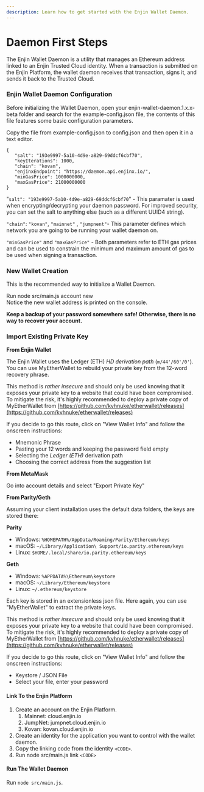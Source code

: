```yaml
---
description: Learn how to get started with the Enjin Wallet Daemon.
---
```


# Daemon First Steps

The Enjin Wallet Daemon is a utility that manages an Ethereum address linked to an Enjin Trusted Cloud identity. When a transaction is submitted on the Enjin Platform, the wallet daemon receives that transaction, signs it, and sends it back to the Trusted Cloud.

### Enjin Wallet Daemon Configuration

Before initializing the Wallet Daemon, open your enjin-wallet-daemon.1.x.x-beta folder and search for the example-config.json file, the contents of this file features some basic configuration parameters.

Copy the file from example-config.json to config.json and then open it in a text editor.

```text
{
   "salt": "193e9997-5a10-4d9e-a829-69ddcf6cbf70",
   "keyIterations": 1000,
   "chain": "kovan",
   "enjinxEndpoint": "https://daemon.api.enjinx.io/",
   "minGasPrice": 1000000000,
   "maxGasPrice": 21000000000
}
```

"`salt": "193e9997-5a10-4d9e-a829-69ddcf6cbf70`" - This paramater is used when encrypting/decrypting your daemon password. For improved security, you can set the salt to anything else \(such as a different UUID4 string\).

`"chain"`: `"kovan"`, `"mainnet"` , `"jumpnent"`- This parameter defines which network you are going to be running your wallet daemon on.

`"minGasPrice"` and `"maxGasPrice"` - Both parameters refer to ETH gas prices and can be used to constrain the minimum and maximum amount of gas to be used when signing a transaction.

### New Wallet Creation

This is the recommended way to initialize a Wallet Daemon.

Run node src/main.js account new  
Notice the new wallet address is printed on the console.

**Keep a backup of your password somewhere safe! Otherwise, there is no way to recover your account.**

### Import Existing Private Key

**From Enjin Wallet**

The Enjin Wallet uses the Ledger \(ETH\) _HD derivation path_ \(`m/44'/60'/0'`\). You can use MyEtherWallet to rebuild your private key from the 12-word recovery phrase.

This method is _rather insecure_ and should only be used knowing that it exposes your private key to a website that could have been compromised. To mitigate the risk, it's highly recommended to deploy a private copy of MyEtherWallet from [https://github.com/kvhnuke/etherwallet/releases](https://github.com/kvhnuke/etherwallet/releases)

If you decide to go this route, click on "View Wallet Info" and follow the onscreen instructions:

* Mnemonic Phrase
* Pasting your 12 words and keeping the password field empty
* Selecting the _Ledger \(ETH\)_ derivation path
* Choosing the correct address from the suggestion list

**From MetaMask**

Go into account details and select "Export Private Key"

**From Parity/Geth**

Assuming your client installation uses the default data folders, the keys are stored there:

**Parity**

* Windows: `%HOMEPATH%/AppData/Roaming/Parity/Ethereum/keys`
* macOS: `~/Library/Application\ Support/io.parity.ethereum/keys`
* Linux: `$HOME/.local/share/io.parity.ethereum/keys`

**Geth**

* Windows: `%APPDATA%\Ethereum\keystore`
* macOS: `~/Library/Ethereum/keystore`
* Linux: `~/.ethereum/keystore`

Each key is stored in an extensionless json file. Here again, you can use "MyEtherWallet" to extract the private keys.

This method is _rather insecure_ and should only be used knowing that it exposes your private key to a website that could have been compromised. To mitigate the risk, it's highly recommended to deploy a private copy of MyEtherWallet from [https://github.com/kvhnuke/etherwallet/releases](https://github.com/kvhnuke/etherwallet/releases)

If you decide to go this route, click on "View Wallet Info" and follow the onscreen instructions:

* Keystore / JSON File
* Select your file, enter your password

#### Link To the Enjin Platform

1. Create an account on the Enjin Platform.
   1. Mainnet: cloud.enjin.io
   2. JumpNet: jumpnet.cloud.enjin.io
   3. Kovan: kovan.cloud.enjin.io
2. Create an identity for the application you want to control with the wallet daemon.
3. Copy the linking code from the identity `<CODE>`.
4. Run node src/main.js link `<CODE>`

#### Run The Wallet Daemon

Run `node src/main.js`.

